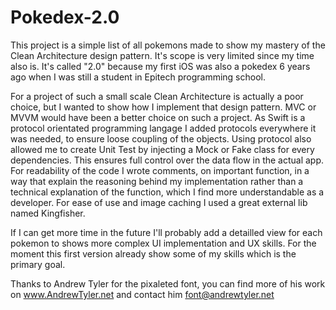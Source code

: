 # Pokedex-2.0

This project is a simple list of all pokemons made to show my mastery of the Clean Architecture design pattern.
It's scope is very limited since my time also is.
It's called "2.0" because my first iOS was also a pokedex 6 years ago when I was still a student in Epitech programming school.

For a project of such a small scale Clean Architecture is actually a poor choice, but I wanted to show how I implement that design pattern. MVC or MVVM would have been a better choice on such a project.
As Swift is a protocol orientated programming langage I added protocols everywhere it was needed, to ensure loose coupling of the objects.
Using protocol also allowed me to create Unit Test by injecting a Mock or Fake class for every dependencies. This ensures full control over the data flow in the actual app.
For readability of the code I wrote comments, on important function, in a way that explain the reasoning behind my implementation rather than a technical explanation of the function, which I find more understandable as a developer.
For ease of use and image caching I used a great external lib named Kingfisher.

If I can get more time in the future I'll probably add a detailled view for each pokemon to shows more complex UI implementation and UX skills. For the moment this first version already show some of my skills which is the primary goal.

Thanks to Andrew Tyler for the pixaleted font, you can find more of his work on www.AndrewTyler.net and contact him font@andrewtyler.net
